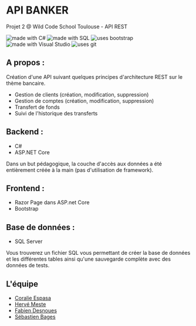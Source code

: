 # API BANKER

Projet 2 @ Wild Code School Toulouse - API REST

<img src="https://img.shields.io/badge/Uses-C%23-489927" alt="made with C#"> <img src="https://img.shields.io/badge/Uses-SQL-f7f7f7" alt="made with SQL"> <img  src="https://img.shields.io/badge/Uses-Bootstrap-543b79"  alt="uses bootstrap"> <img src="https://img.shields.io/badge/Uses-VS-641f76"  alt="made with Visual Studio"> <img src="https://img.shields.io/badge/Uses-Git-red.svg"  alt="uses git">

## A propos :

Création d'une API suivant quelques principes d'architecture REST sur le thème bancaire.

- Gestion de clients (création, modification, suppression)
- Gestion de comptes (création, modification, suppression)
- Transfert de fonds
- Suivi de l'historique des transferts

## Backend :

- C#
- ASP.NET Core

Dans un but pédagogique, la couche d'accès aux données a été entièrement créée à la main (pas d'utilisation de framework).

## Frontend :

- Razor Page dans ASP.net Core
- Bootstrap

## Base de données :

- SQL Server

Vous trouverez un fichier SQL vous permettant de créer la base de données et les différentes tables ainsi qu'une sauvegarde complète avec des données de tests.

## L'équipe

- [Coralie Espasa](https://github.com/CoralieEspasa)
- [Hervé Meste](https://github.com/gloups31)
- [Fabien Desnoues](https://github.com/FabienD31)
- [Sébastien Bages](https://github.com/sebastienbages)
